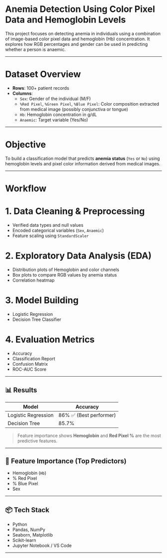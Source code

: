 #  Anemia Detection Using Color Pixel Data and Hemoglobin Levels

This project focuses on detecting anemia in individuals using a combination of image-based color pixel data and hemoglobin (Hb) concentration. It explores how RGB percentages and gender can be used in predicting whether a person is anaemic.

---

#  Dataset Overview

- **Rows**: 100+ patient records
- **Columns**:
  - `Sex`: Gender of the individual (M/F)
  - `%Red Pixel`, `%Green Pixel`, `%Blue Pixel`: Color composition extracted from medical image (possibly conjunctiva or tongue)
  - `Hb`: Hemoglobin concentration in g/dL
  - `Anaemic`: Target variable (Yes/No)

---

# Objective

To build a classification model that predicts **anemia status** (`Yes` or `No`) using hemoglobin levels and pixel color information derived from medical images.

---

# Workflow

# 1. Data Cleaning & Preprocessing
- Verified data types and null values
- Encoded categorical variables (`Sex`, `Anaemic`)
- Feature scaling using `StandardScaler`

# 2. Exploratory Data Analysis (EDA)
- Distribution plots of Hemoglobin and color channels
- Box plots to compare RGB values by anemia status
- Correlation heatmap

# 3. Model Building
- Logistic Regression
- Decision Tree Classifier

# 4. Evaluation Metrics
- Accuracy
- Classification Report
- Confusion Matrix
- ROC-AUC Score

---

## 📊 Results

| Model               | Accuracy |
|---------------------|----------|
| Logistic Regression | 86%   ✅ (Best performer)  |
| Decision Tree       | 85.7%     |

> Feature importance shows **Hemoglobin** and **Red Pixel %** are the most predictive features.

---

## 🔬 Feature Importance (Top Predictors)

- Hemoglobin (`Hb`)
- % Red Pixel
- % Blue Pixel
- Sex

---

## 📦 Tech Stack

- Python
- Pandas, NumPy
- Seaborn, Matplotlib
- Scikit-learn
- Jupyter Notebook / VS Code

---

